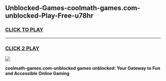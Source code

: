 
## Unblocked-Games-coolmath-games.com-unblocked-Play-Free-u78hr
<h3>
<a href="https://premium76.site?title=coolmath-games.com-unblocked&ref=15A">CLICK TO PLAY</a></h3>
<hr>

<h3>
<a href="https://premium76.site?title=coolmath-games.com-unblocked&ref=15A">CLICK 2 PLAY</a>
  
</h3>

<a href="https://premium76.site?title=coolmath-games.com-unblocked&ref=15A"><img src="https://clearcache.store/games.png"></a>


**coolmath-games.com-unblocked games unblocked: Your Gateway to Fun and Accessible Online Gaming**
